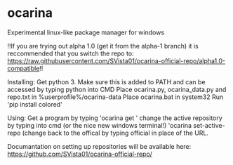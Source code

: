 # ocarina
Experimental linux-like package manager for windows

!!If you are trying out alpha 1.0 (get it from the alpha-1 branch) it is reccommended that you switch the repo to: https://raw.githubusercontent.com/SVista01/ocarina-official-repo/alpha1.0-compatible!!

Installing:
Get python 3. Make sure this is added to PATH and can be accessed by typing python into CMD
Place ocarina.py, ocarina_data.py and repo.txt in %userprofile%/ocarina-data
Place ocarina.bat in system32
Run 'pip install colored'

Using:
Get a program by typing 'ocarina get <program name>'
change the active repository by typing into cmd (or the nice new windows terminal!) 'ocarina set-active-repo <repo url> (change back to the offical by typing official in place of the URL.
  
  Documantation on setting up repositories will be available here: https://github.com/SVista01/ocarina-official-repo/
